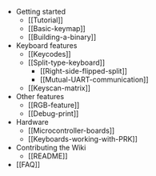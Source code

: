 * Getting started
  * [[Tutorial]]
  * [[Basic-keymap]]
  * [[Building-a-binary]]
* Keyboard features
  * [[Keycodes]]
  * [[Split-type-keyboard]]
    * [[Right-side-flipped-split]]
    * [[Mutual-UART-communication]]
  * [[Keyscan-matrix]]
* Other features
  * [[RGB-feature]]
  * [[Debug-print]]
* Hardware
  * [[Microcontroller-boards]]
  * [[Keyboards-working-with-PRK]]
* Contributing the Wiki
  * [[README]]
* [[FAQ]]
